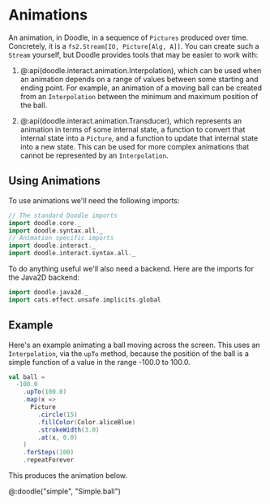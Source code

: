 # Animations

An animation, in Doodle, in a sequence of `Pictures` produced over time. Concretely, it is a `fs2.Stream[IO, Picture[Alg, A]]`. You can create such a `Stream` yourself, but Doodle provides tools that may be easier to work with:

1. @:api(doodle.interact.animation.Interpolation), which can be used when an animation depends on a range of values between some starting and ending point. For example, an animation of a moving ball can be created from an `Interpolation` between the minimum and maximum position of the ball.


2. @:api(doodle.interact.animation.Transducer), which represents an animation in terms of some internal state, a function to convert that internal state into a `Picture`, and a function to update that internal state into a new state. This can be used for more complex animations that cannot be represented by an `Interpolation`.


## Using Animations

To use animations we'll need the following imports:

```scala mdoc:silent
// The standard Doodle imports
import doodle.core._
import doodle.syntax.all._
// Animation specific imports
import doodle.interact._
import doodle.interact.syntax.all._
```

To do anything useful we'll also need a backend. Here are the imports for the Java2D backend:

```scala mdoc:silent
import doodle.java2d._
import cats.effect.unsafe.implicits.global
```


## Example

Here's an example animating a ball moving across the screen. This uses an `Interpolation`, via the `upTo` method, because the position of the ball is a simple function of a value in the range -100.0 to 100.0.

```scala mdoc:silent
val ball =
  -100.0
    .upTo(100.0)
    .map(x =>
      Picture
        .circle(15)
        .fillColor(Color.aliceBlue)
        .strokeWidth(3.0)
        .at(x, 0.0)
    )
    .forSteps(100)
    .repeatForever
```

This produces the animation below.

@:doodle("simple", "Simple.ball")
